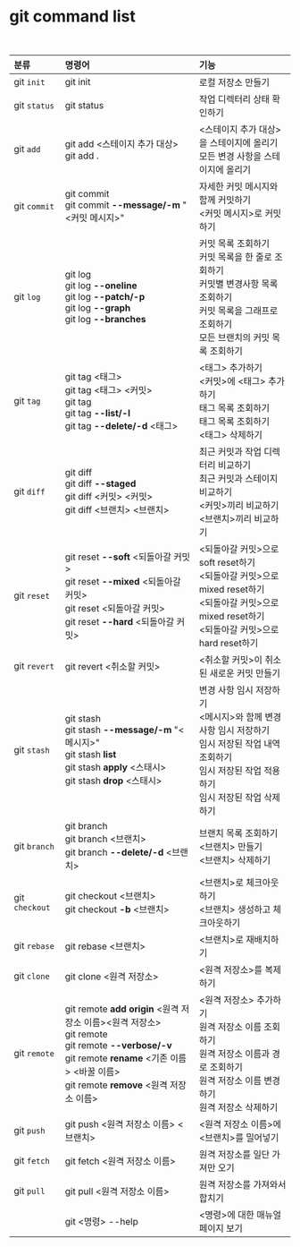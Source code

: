 # git command list
<br/>

|분류|명령어|기능|
|:---|:---|:---|
|git `init`|git init|로컬 저장소 만들기|
|git `status`|git status|작업 디렉터리 상태 확인하기|
|git `add`|git add <스테이지 추가 대상><br/>git add .|<스테이지 추가 대상>을 스테이지에 올리기<br/>모든 변경 사항을 스테이지에 올리기|
|git `commit`|git commit<br/>git commit **--message/-m** "<커밋 메시지>"|자세한 커밋 메시지와 함께 커밋하기<br/><커밋 메시지>로 커밋하기|
|git `log`|git log<br/>git log **--oneline**<br/>git log **--patch/-p**<br/>git log **--graph**<br/>git log **--branches**|커밋 목록 조회하기<br/>커밋 목록을 한 줄로 조회하기<br/>커밋별 변경사항 목록 조회하기<br/>커밋 목록을 그래프로 조회하기<br/>모든 브랜치의 커밋 목록 조회하기|
|git `tag`|git tag <태그><br/>git tag <태그> <커밋><br/>git tag<br/>git tag **--list/-l**<br/>git tag **--delete/-d** <태그>|<태그> 추가하기<br/><커밋>에 <태그> 추가하기<br/>태그 목록 조회하기<br/>태그 목록 조회하기<br/><태그> 삭제하기|
|git `diff`|git diff<br/>git diff **--staged**<br/>git diff <커밋> <커밋><br/>git diff <브랜치> <브랜치>|최근 커밋과 작업 디렉터리 비교하기<br/>최근 커밋과 스테이지 비교하기<br/><커밋>끼리 비교하기<br/><브랜치>끼리 비교하기|
|git `reset`|git reset **--soft** <되돌아갈 커밋><br/>git reset **--mixed** <되돌아갈 커밋><br/>git reset <되돌아갈 커밋><br/>git reset **--hard** <되돌아갈 커밋>|<되돌아갈 커밋>으로 soft reset하기<br/><되돌아갈 커밋>으로 mixed reset하기<br/><되돌아갈 커밋>으로 mixed reset하기<br/><되돌아갈 커밋>으로 hard reset하기|
|git `revert`|git revert <취소할 커밋>|<취소할 커밋>이 취소된 새로운 커밋 만들기|
|git `stash`|git stash<br/>git stash **--message/-m** "<메시지>"<br/>git stash **list**<br/>git stash **apply** <스태시><br/>git stash **drop** <스태시>|변경 사항 임시 저장하기<br/><메시지>와 함께 변경 사항 임시 저장하기<br/>임시 저장된 작업 내역 조회하기<br/>임시 저장된 작업 적용하기<br/>임시 저장된 작업 삭제하기|
|git `branch`|git branch<br/>git branch <브랜치><br/>git branch **--delete/-d** <브랜치>|브랜치 목록 조회하기<br/><브랜치> 만들기<br/><브랜치> 삭제하기|
|git `checkout`|git checkout <브랜치><br/>git checkout **-b** <브랜치>|<브랜치>로 체크아웃하기<br/><브랜치> 생성하고 체크아웃하기|
|git `rebase`|git rebase <브랜치>|<브랜치>로 재배치하기|
|git `clone`|git clone <원격 저장소>|<원격 저장소>를 복제하기|
|git `remote`|git remote **add origin** <원격 저장소 이름><원격 저장소><br/>git remote<br/>git remote **--verbose/-v**<br/>git remote **rename** <기존 이름> <바꿀 이름><br/>git remote **remove** <원격 저장소 이름>|<원격 저장소> 추가하기<br/>원격 저장소 이름 조회하기<br/>원격 저장소 이름과 경로 조회하기<br/>원격 저장소 이름 변경하기<br/>원격 저장소 삭제하기|
|git `push`|git push <원격 저장소 이름> <브랜치>|<원격 저장소 이름>에 <브랜치>를 밀어넣기|
|git `fetch`|git fetch <원격 저장소 이름>|원격 저장소를 일단 가져만 오기|
|git `pull`|git pull <원격 저장소 이름>|원격 저장소를 가져와서 합치기|
||git <명령> --help|<명령>에 대한 매뉴얼 페이지 보기|
